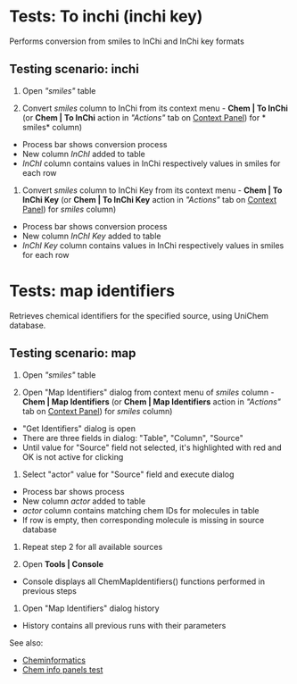 <!-- TITLE: Tests: Cheminformatics -->
<!-- SUBTITLE: -->

# Tests: To inchi (inchi key)

Performs conversion from smiles to InChi and InChi key formats

## Testing scenario: inchi

1. Open *"smiles"* table

1. Convert *smiles* column to InChi from its context menu - **Chem | To InChi**
   (or **Chem | To InChi** action in *"Actions"* tab on [Context Panel](../../datagrok/navigation.md#context-panel)) for *
   smiles* column)

* Process bar shows conversion process
* New column *InChI* added to table
* *InChI* column contains values in InChi respectively values in smiles for each row

1. Convert *smiles* column to InChi Key from its context menu -
   **Chem | To InChi Key** (or **Chem | To InChi Key** action in *"Actions"* tab
   on [Context Panel](../../datagrok/navigation.md#context-panel)) for *smiles* column)

* Process bar shows conversion process
* New column *InChI Key* added to table
* *InChI Key* column contains values in InChi respectively values in smiles for each row

# Tests: map identifiers

Retrieves chemical identifiers for the specified source, using UniChem database.

## Testing scenario: map

1. Open *"smiles"* table

1. Open "Map Identifiers" dialog from context menu of *smiles* column - **Chem | Map Identifiers**
   (or **Chem | Map Identifiers** action in *"Actions"* tab
   on [Context Panel](../../datagrok/navigation.md#context-panel))
   for *smiles* column)

* "Get Identifiers" dialog is open
* There are three fields in dialog: "Table", "Column", "Source"
* Until value for "Source" field not selected, it's highlighted with red and OK is not active for clicking

1. Select "actor" value for "Source" field and execute dialog

* Process bar shows process
* New column *actor* added to table
* *actor* column contains matching chem IDs for molecules in table
* If row is empty, then corresponding molecule is missing in source database

1. Repeat step 2 for all available sources

1. Open **Tools | Console**

* Console displays all ChemMapIdentifiers() functions performed in previous steps

1. Open "Map Identifiers" dialog history

* History contains all previous runs with their parameters

See also:

* [Cheminformatics](cheminformatics.md)
* [Chem info panels test](chem-info-panels-test.md)
